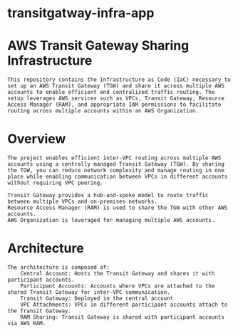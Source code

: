 # transitgatway-infra-app
# AWS Transit Gateway Sharing Infrastructure
    This repository contains the Infrastructure as Code (IaC) necessary to set up an AWS Transit Gateway (TGW) and share it across multiple AWS accounts to enable efficient and centralized traffic routing. The setup leverages AWS services such as VPCs, Transit Gateway, Resource Access Manager (RAM), and appropriate IAM permissions to facilitate routing across multiple accounts within an AWS Organization.


# Overview
    The project enables efficient inter-VPC routing across multiple AWS accounts using a centrally managed Transit Gateway (TGW). By sharing the TGW, you can reduce network complexity and manage routing in one place while enabling communication between VPCs in different accounts without requiring VPC peering.

    Transit Gateway provides a hub-and-spoke model to route traffic between multiple VPCs and on-premises networks.
    Resource Access Manager (RAM) is used to share the TGW with other AWS accounts.
    AWS Organization is leveraged for managing multiple AWS accounts.

# Architecture
    The architecture is composed of:
        Central Account: Hosts the Transit Gateway and shares it with participant accounts.
        Participant Accounts: Accounts where VPCs are attached to the shared Transit Gateway for inter-VPC communication.
        Transit Gateway: Deployed in the central account.
        VPC Attachments: VPCs in different participant accounts attach to the Transit Gateway.
        RAM Sharing: Transit Gateway is shared with participant accounts via AWS RAM.

